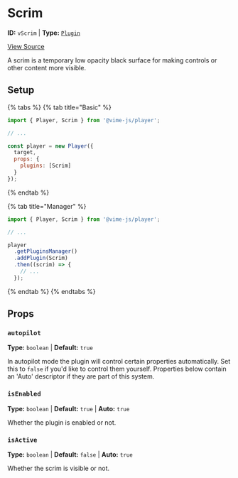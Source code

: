 # Scrim

**ID:** `vScrim` | **Type:** [`Plugin`](../../complete/api/plugin.md)

[View Source](../../../vime-player/src/plugins/Scrim.svelte)

A scrim is a temporary low opacity black surface for making controls or other content more visible.

## Setup

{% tabs %}
{% tab title="Basic" %}
```js
import { Player, Scrim } from '@vime-js/player';

// ...

const player = new Player({
  target,
  props: {
    plugins: [Scrim]
  }
});
```
{% endtab %}

{% tab title="Manager" %}
```js
import { Player, Scrim } from '@vime-js/player';

// ...

player
  .getPluginsManager()
  .addPlugin(Scrim)
  .then((scrim) => {
    // ...
  });
```
{% endtab %}
{% endtabs %}

## Props

### `autopilot`

**Type:** `boolean`  | **Default:** `true`

In autopilot mode the plugin will control certain properties automatically. Set this to `false` if you'd like to 
control them yourself. Properties below contain an 'Auto' descriptor if they are part of this system.

### `isEnabled`

**Type:** `boolean`  | **Default:** `true` | **Auto:** `true`

Whether the plugin is enabled or not.

### `isActive`

**Type:** `boolean`  | **Default:** `false` | **Auto:** `true`

Whether the scrim is visible or not.